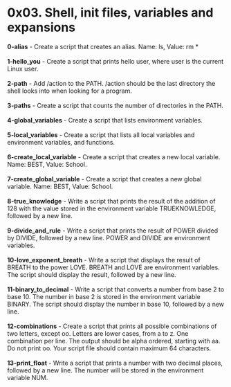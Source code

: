 # 0x03. Shell, init files, variables and expansions<br/>
**0-alias** - Create a script that creates an alias. Name: ls, Value: rm *<br/><br/>
**1-hello_you** - Create a script that prints hello user, where user is the current Linux user.<br/><br/>
**2-path** - Add /action to the PATH. /action should be the last directory the shell looks into when looking for a program.<br/><br/>
**3-paths** - Create a script that counts the number of directories in the PATH.<br/><br/>
**4-global_variables** - Create a script that lists environment variables.<br/><br/>
**5-local_variables** - Create a script that lists all local variables and environment variables, and functions.<br/><br/>
**6-create_local_variable** - Create a script that creates a new local variable. Name: BEST, Value: School.<br/><br/>
**7-create_global_variable** - Create a script that creates a new global variable. Name: BEST, Value: School.<br/><br/>
**8-true_knowledge** - Write a script that prints the result of the addition of 128 with the value stored in the environment variable TRUEKNOWLEDGE, followed by a new line.<br/><br/>
**9-divide_and_rule** - Write a script that prints the result of POWER divided by DIVIDE, followed by a new line. POWER and DIVIDE are environment variables.<br/><br/>
**10-love_exponent_breath** - Write a script that displays the result of BREATH to the power LOVE. BREATH and LOVE are environment variables. The script should display the result, followed by a new line.<br/><br/>
**11-binary_to_decimal** - Write a script that converts a number from base 2 to base 10. The number in base 2 is stored in the environment variable BINARY. The script should display the number in base 10, followed by a new line.<br/><br/>
**12-combinations** - Create a script that prints all possible combinations of two letters, except oo. Letters are lower cases, from a to z. One combination per line. The output should be alpha ordered, starting with aa. Do not print oo. Your script file should contain maximum 64 characters.<br/><br/>
**13-print_float** - Write a script that prints a number with two decimal places, followed by a new line. The number will be stored in the environment variable NUM.<br/><br/>
